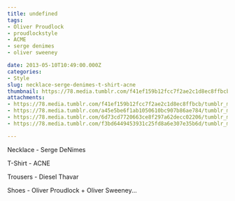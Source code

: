 ```yaml
---
title: undefined
tags:
- Oliver Proudlock
- proudlockstyle
- ACME
- serge denimes
- oliver sweeney

date: 2013-05-10T10:49:00.000Z
categories:
- Style
slug: necklace-serge-denimes-t-shirt-acne
thumbnail: https://78.media.tumblr.com/f41ef159b12fcc7f2ae2c1d8ec8ffbcb/tumblr_mmkwq5sG1K1rhrm24o1_1280.jpg
attachments:
- https://78.media.tumblr.com/f41ef159b12fcc7f2ae2c1d8ec8ffbcb/tumblr_mmkwq5sG1K1rhrm24o1_1280.jpg
- https://78.media.tumblr.com/a45e5be6f1ab1050610bc907b86ae784/tumblr_mmkwq5sG1K1rhrm24o3_1280.jpg
- https://78.media.tumblr.com/6d73cd7720663ce8f297a62decc02206/tumblr_mmkwq5sG1K1rhrm24o2_1280.jpg
- https://78.media.tumblr.com/f3bd6449453931c25fd8a6e307e35b6d/tumblr_mmkwq5sG1K1rhrm24o4_1280.jpg

---
```


Necklace - Serge DeNimes 

  T-Shirt - ACNE 

  Trousers - Diesel Thavar 

  Shoes - Oliver Proudlock + Oliver Sweeney...

